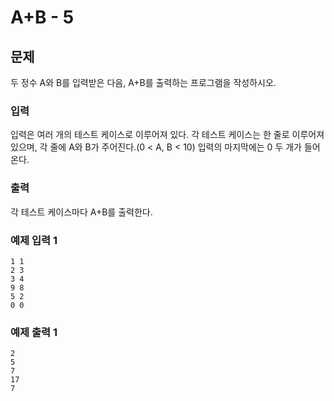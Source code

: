 # A+B - 5

## 문제
두 정수 A와 B를 입력받은 다음, A+B를 출력하는 프로그램을 작성하시오.

### 입력
입력은 여러 개의 테스트 케이스로 이루어져 있다.
각 테스트 케이스는 한 줄로 이루어져 있으며, 각 줄에 A와 B가 주어진다.(0 < A, B < 10)
입력의 마지막에는 0 두 개가 들어온다.

### 출력
각 테스트 케이스마다 A+B를 출력한다.

### 예제 입력 1
```
1 1
2 3
3 4
9 8
5 2
0 0
```

### 예제 출력 1
```
2
5
7
17
7
```
